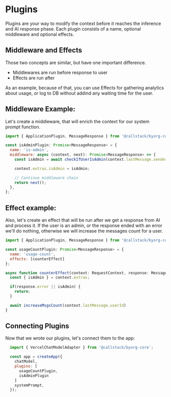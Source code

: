 # Plugins

Plugins are your way to modify the context before it reaches the inference and AI response phase. Each plugin consists of a name, optional middleware and optional effects.

## Middleware and Effects

Those two concepts are similar, but have one important difference.

- Middlewares are run before response to user
- Effects are run after

As an example, because of that, you can use Effects for gathering analytics about usage, or log to DB without addind any waiting time for the user.

## Middleware Example:

Let's create a middleware, that will enrich the context for our system prompt function.

```js
import { ApplicationPlugin, MessageResponse } from '@callstack/byorg-core';

const isAdminPlugin: Promise<MessageResponse> = {
  name: 'is-admin',
  middleware: async (context, next): Promise<MessageResponse> => {
    const isAdmin = await checkIfUserIsAdmin(context.lastMessage.senderId)

    context.extras.isAdmin = isAdmin;

    // Continue middleware chain
    return next();
  },
};
```

## Effect example:

Also, let's create an effect that will be run after we get a response from AI and process it. If the user is an admin, or the response ended with an error we'll do nothing, otherwise we will increase the messages count for a user.

```js
import { ApplicationPlugin, MessageResponse } from '@callstack/byorg-core';

const usageCountPlugin: Promise<MessageResponse> = {
  name: 'usage-count',
  effects: [counterEffect]
};

async function counterEffect(context: RequestContext, response: MessageResponse): Promise<void> {
  const { isAdmin } = context.extras;

  if(response.error || isAdmin) {
    return;
  }

  await increaseMsgsCount(context.lastMessage.userId)
}
```

## Connecting Plugins

Now that we wrote our plugins, let's connect them to the app:

```js
  import { VercelChatModelAdapter } from '@callstack/byorg-core';

  const app = createApp({
    chatModel,
    plugins: [
      usageCountPlugin,
      isAdminPlugin
    ]
    systemPrompt,
  });
```
